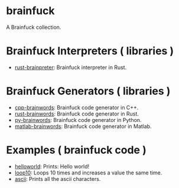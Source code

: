 # brainfuck
A Brainfuck collection.

# Brainfuck Interpreters ( libraries )
- [rust-brainpreter](https://github.com/DimChtz/brainfuck/tree/master/rust-brainpreter): Brainfuck interpreter in Rust.

# Brainfuck Generators ( libraries )
- [cpp-brainwords](https://github.com/DimChtz/brainfuck/tree/master/cpp-brainwords): Brainfuck code generator in C++.
- [rust-brainwords](https://github.com/DimChtz/brainfuck/tree/master/rust-brainwords): Brainfuck code generator in Rust.
- [py-brainwords](https://github.com/DimChtz/brainfuck/tree/master/py-brainwords): Brainfuck code generator in Python.
- [matlab-brainwords](https://github.com/DimChtz/brainfuck/tree/master/matlab-brainwords): Brainfuck code generator in Matlab.

# Examples ( brainfuck code )
- [helloworld](https://github.com/DimChtz/brainfuck/blob/master/examples/helloworld.bf): Prints: Hello world!
- [loop10](https://github.com/DimChtz/brainfuck/blob/master/examples/loop10.bf): Loops 10 times and increases a value the same time.
- [ascii](https://github.com/DimChtz/brainfuck/blob/master/examples/ascii.bf): Prints all the ascii characters.
